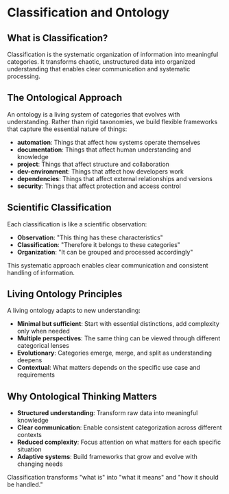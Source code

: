 # Classification and Ontology

## What is Classification?

Classification is the systematic organization of information into meaningful categories. It transforms chaotic, unstructured data into organized understanding that enables clear communication and systematic processing.

## The Ontological Approach

An ontology is a living system of categories that evolves with understanding. Rather than rigid taxonomies, we build flexible frameworks that capture the essential nature of things:

- **automation**: Things that affect how systems operate themselves
- **documentation**: Things that affect human understanding and knowledge
- **project**: Things that affect structure and collaboration
- **dev-environment**: Things that affect how developers work
- **dependencies**: Things that affect external relationships and versions
- **security**: Things that affect protection and access control

## Scientific Classification

Each classification is like a scientific observation:

- **Observation**: "This thing has these characteristics"
- **Classification**: "Therefore it belongs to these categories"
- **Organization**: "It can be grouped and processed accordingly"

This systematic approach enables clear communication and consistent handling of information.

## Living Ontology Principles

A living ontology adapts to new understanding:

- **Minimal but sufficient**: Start with essential distinctions, add complexity only when needed
- **Multiple perspectives**: The same thing can be viewed through different categorical lenses
- **Evolutionary**: Categories emerge, merge, and split as understanding deepens
- **Contextual**: What matters depends on the specific use case and requirements

## Why Ontological Thinking Matters

- **Structured understanding**: Transform raw data into meaningful knowledge
- **Clear communication**: Enable consistent categorization across different contexts
- **Reduced complexity**: Focus attention on what matters for each specific situation
- **Adaptive systems**: Build frameworks that grow and evolve with changing needs

Classification transforms "what is" into "what it means" and "how it should be handled."
